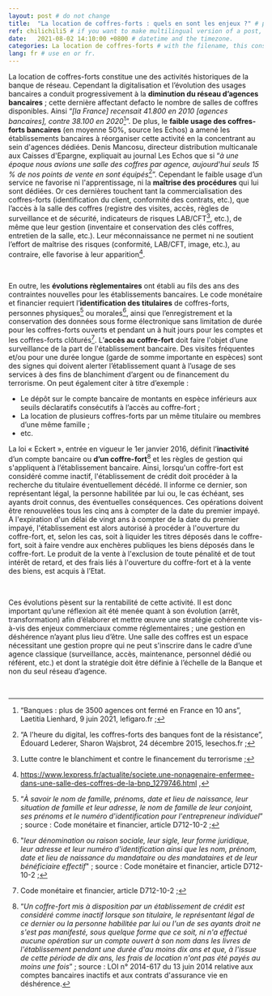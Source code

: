 ```yaml
---
layout: post # do not change
title:  "La location de coffres-forts : quels en sont les enjeux ?" # post title
ref: chilichili5 # if you want to make multilingual version of a post, you will use a same "reference".
date:   2021-08-02 14:10:00 +0800 # datetime and the timezone.
categories: La location de coffres-forts # with the filename, this consists a url.
lang: fr # use en or fr.
---
```


La location de coffres-forts constitue une des activités historiques de la banque de réseau. Cependant la digitalisation et l’évolution des usages bancaires a conduit progressivement à la **diminution du réseau d’agences bancaires** ; cette dernière affectant defacto le nombre de salles de coffres disponibles. 
Ainsi “*[la France] recensait 41.800 en 2010 [agences bancaires], contre 38.100 en 2020*[^bignote1]”. De plus, le **faible usage des coffres-forts bancaires** (en moyenne 50%, source les Echos) a amené les établissements bancaires à réorganiser cette activité en la concentrant au sein d'agences dédiées. Denis Mancosu, directeur distribution multicanale aux Caisses d'Epargne, expliquait au journal Les Echos que si “*à une époque nous avions une salle des coffres par agence, aujourd'hui seuls 15 % de nos points de vente en sont équipés*[^bignote2]”. 
Cependant le faible usage d’un service ne favorise ni l'apprentissage, ni la **maîtrise des procédures** qui lui sont dédiées. Or ces dernières touchent tant la commercialisation des coffres-forts (identification du client, conformité des contrats, etc.), que l’accès à la salle des coffres (registre des visites, accès, règles de surveillance et de sécurité, indicateurs de risques LAB/CFT[^bignote3], etc.), de même que leur gestion (inventaire et conservation des clés coffres, entretien de la salle, etc.). Leur méconnaissance ne permet ni ne soutient l’effort de maîtrise des risques (conformité, LAB/CFT, image, etc.), au contraire, elle favorise à leur apparition[^bignote4].

  <p>&nbsp;</p>
  
En outre, les **évolutions règlementaires** ont établi au fils des ans des contraintes nouvelles pour les établissements bancaires. 
Le code monétaire et financier requiert l’**identification des titulaires** de coffres-forts, personnes physiques[^bignote5] ou morales[^bignote6], ainsi que l’enregistrement et la conservation des données sous forme électronique sans limitation de durée pour les coffres-forts ouverts et pendant un à huit jours pour les comptes et les coffres-forts clôturés[^bignote7]. 
L’**accès au coffre-fort** doit faire l'objet d’une surveillance de la part de l'établissement bancaire. Des visites fréquentes et/ou pour une durée longue (garde de somme importante en espèces) sont des signes qui doivent alerter l’établissement quant à l’usage de ses services à des fins de blanchiment d’argent ou de financement du terrorisme. On peut également citer à titre d’exemple : 

 - Le dépôt sur le compte bancaire de montants en espèce inférieurs aux seuils déclaratifs consécutifs à l’accès au coffre-fort ;
 - La location de plusieurs coffres-forts par un même titulaire ou membres d’une même famille ;
 - etc.

La loi « Eckert », entrée en vigueur le 1er janvier 2016, définit l’**inactivité** d’un compte bancaire ou **d’un coffre-fort**[^bignote8] et les règles de gestion qui s'appliquent à l’établissement bancaire. Ainsi, lorsqu'un coffre-fort est considéré comme inactif, l'établissement de crédit doit procéder à la recherche du titulaire éventuellement décédé. Il informe ce dernier, son représentant légal, la personne habilitée par lui ou, le cas échéant, ses ayants droit connus, des éventuelles conséquences. Ces opérations doivent être renouvelées tous les cinq ans à compter de la date du premier impayé. A l'expiration d'un délai de vingt ans à compter de la date du premier impayé, l'établissement est alors autorisé à procéder à l'ouverture du coffre-fort, et, selon les cas, soit à liquider les titres déposés dans le coffre-fort, soit à faire vendre aux enchères publiques les biens déposés dans le coffre-fort. Le produit de la vente à l'exclusion de toute pénalité et de tout intérêt de retard, et des frais liés à l'ouverture du coffre-fort et à la vente des biens, est acquis à l’Etat. 

  <p>&nbsp;</p>

Ces évolutions pèsent sur la rentabilité de cette activité. Il est donc important qu’une réflexion ait été menée quant à son évolution (arrêt, transformation) afin d’élaborer et mettre œuvre une stratégie cohérente vis-à-vis des enjeux commerciaux comme réglementaires ; une gestion en déshérence n’ayant plus lieu d’être. Une salle des coffres est un espace nécessitant une gestion propre qui ne peut s'inscrire dans le cadre d’une agence classique (surveillance, accès, maintenance, personnel dédié ou référent, etc.) et dont la stratégie doit être définie à l’échelle de la Banque et non du seul réseau d’agence. 

  <p>&nbsp;</p>

[^bignote1]: “Banques : plus de 3500 agences ont fermé en France en 10 ans”, Laetitia Lienhard, 9 juin 2021, lefigaro.fr ;
[^bignote2]: “A l'heure du digital, les coffres-forts des banques font de la résistance”, Édouard Lederer, Sharon Wajsbrot, 24 décembre 2015, lesechos.fr ;
[^bignote3]: Lutte contre le blanchiment et contre le financement du terrorisme ; 
[^bignote4]: https://www.lexpress.fr/actualite/societe.une-nonagenaire-enfermee-dans-une-salle-des-coffres-de-la-bnp_1279746.html ,
[^bignote5]: “*À savoir le nom de famille, prénoms, date et lieu de naissance, leur situation de famille et leur adresse, le nom de famille de leur conjoint, ses prénoms et le numéro d'identification pour l'entrepreneur individuel*” ; source : Code monétaire et financier, article D712-10-2 ;
[^bignote6]: "*leur dénomination ou raison sociale, leur sigle, leur forme juridique, leur adresse et leur numéro d'identification ainsi que les nom, prénom, date et lieu de naissance du mandataire ou des mandataires et de leur bénéficiaire effectif*" ; source : Code monétaire et financier, article D712-10-2 ;
[^bignote7]: Code monétaire et financier, article D712-10-2 ;
[^bignote8]: “*Un coffre-fort mis à disposition par un établissement de crédit est considéré comme inactif lorsque son titulaire, le représentant légal de ce dernier ou la personne habilitée par lui ou l'un de ses ayants droit ne s'est pas manifesté, sous quelque forme que ce soit, ni n'a effectué aucune opération sur un compte ouvert à son nom dans les livres de l'établissement pendant une durée d'au moins dix ans et que, à l'issue de cette période de dix ans, les frais de location n'ont pas été payés au moins une fois*” ; source : LOI n° 2014-617 du 13 juin 2014 relative aux comptes bancaires inactifs et aux contrats d'assurance vie en déshérence.